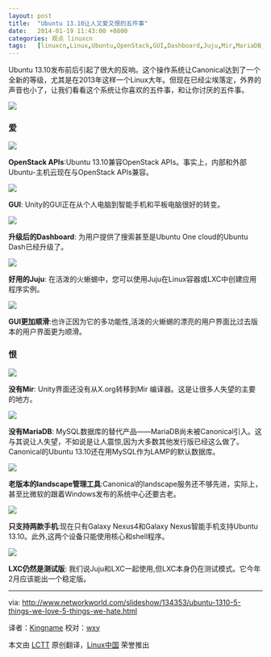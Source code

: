 ```yaml
---
layout: post
title:	"Ubuntu 13.10让人又爱又恨的五件事"
date:	2014-01-19 11:43:00 +0800 
categories:	观点 linuxcn 
tags:	[linuxcn,Linux,Ubuntu,OpenStack,GUI,Dashboard,Juju,Mir,MariaDB,landscape,智能手机]
---
```



Ubuntu 13.10发布前后引起了很大的反响。这个操作系统让Canonical达到了一个全新的等级，尤其是在2013年这样一个Linux大年。但现在已经尘埃落定，外界的声音也小了，让我们看看这个系统让你喜欢的五件事，和让你讨厌的五件事。


![](/Asserts/Images//attachment/album/201401/19/114137bzhbbxeivhbx0ivv.jpg)


### 爱


![](/Asserts/Images//attachment/album/201401/19/1141389fzdc9uv9rzfs0mu.jpg)


**OpenStack APIs**:Ubuntu 13.10兼容OpenStack APIs。事实上，内部和外部Ubuntu-主机云现在与OpenStack APIs兼容。


![](/Asserts/Images//attachment/album/201401/19/114141yeuykyv1eyh5qqih.jpg)


**GUI**: Unity的GUI正在从个人电脑到智能手机和平板电脑很好的转变。


![](/Asserts/Images//attachment/album/201401/19/114143704l71dz54bk2r2t.jpg)


**升级后的Dashboard**: 为用户提供了搜索甚至是Ubuntu One cloud的Ubuntu Dash已经升级了。


![](/Asserts/Images//attachment/album/201401/19/114145rkmprm8rvfc88wmc.jpg)


**好用的Juju**: 在活泼的火蜥蜴中，您可以使用Juju在Linux容器或LXC中创建应用程序实例。


![](/Asserts/Images//attachment/album/201401/19/114148thjt668hayyyb6yt.jpg)


**GUI更加顺滑**:也许正因为它的多功能性,活泼的火蜥蜴的漂亮的用户界面比过去版本的用户界面更为顺滑。


### 恨


![](/Asserts/Images//attachment/album/201401/19/114150lt2xrna9rruzz0rn.jpg)


**没有Mir**: Unity界面还没有从X.org转移到Mir 编译器。这是让很多人失望的主要的地方。


![](/Asserts/Images//attachment/album/201401/19/114151tg7abbze0e66adfe.jpg)


**没有MariaDB**: MySQL数据库的替代产品——MariaDB尚未被Canonical引入。这与其说让人失望，不如说是让人震惊,因为大多数其他发行版已经这么做了。Canonical的Ubuntu 13.10还在用MySQL作为LAMP的默认数据库。


![](/Asserts/Images//attachment/album/201401/19/114154lsqli3zqq0y75t55.jpg)


**老版本的landscape管理工具**:Canonical的landscape服务还不够先进，实际上，甚至比微软的跟着Windows发布的系统中心还要古老。


![](/Asserts/Images//attachment/album/201401/19/114156qznqsnoqq9mtnwsd.jpg)


**只支持两款手机**:现在只有Galaxy Nexus4和Galaxy Nexus智能手机支持Ubuntu 13.10。此外,这两个设备只能使用核心和shell程序。


![](/Asserts/Images//attachment/album/201401/19/114158xv5rax48x570c7xi.jpg)


**LXC仍然是测试版**: 我们说Juju和LXC一起使用,但LXC本身仍在测试模式。它今年2月应该能出一个稳定版。




---


via: <http://www.networkworld.com/slideshow/134353/ubuntu-1310-5-things-we-love-5-things-we-hate.html>


译者：[Kingname](https://github.com/kingname) 校对：[wxy](https://github.com/wxy)


本文由 [LCTT](https://github.com/LCTT/TranslateProject) 原创翻译，[Linux中国](http://linux.cn/) 荣誉推出
